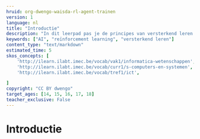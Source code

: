 ```yaml
---
hruid: org-dwengo-waisda-rl-agent-trainen
version: 1
language: nl
title: "Introductie"
description: "In dit leerpad pas je de principes van versterkend leren toe om een AI-agent te leren hoe die een taak kan uitvoeren."
keywords: ["AI", "reïnforcement learning", "versterkend leren"]
content_type: "text/markdown"
estimated_time: 5
skos_concepts: [
    'http://ilearn.ilabt.imec.be/vocab/vak1/informatica-wetenschappen', 
    'http://ilearn.ilabt.imec.be/vocab/curr1/s-computers-en-systemen',
    'http://ilearn.ilabt.imec.be/vocab/tref1/ict',

]
copyright: "CC BY dwengo"
target_ages: [14, 15, 16, 17, 18]
teacher_exclusive: False
---
```


# Introductie